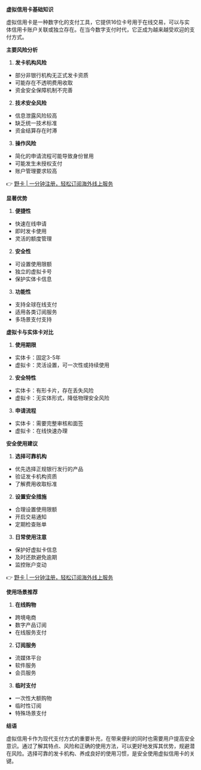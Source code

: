 **虚拟信用卡基础知识**

虚拟信用卡是一种数字化的支付工具，它提供16位卡号用于在线交易，可以与实体信用卡账户关联或独立存在。在当今数字支付时代，它正成为越来越受欢迎的支付方式。

**主要风险分析**

1. **发卡机构风险**
- 部分非银行机构无正式发卡资质
- 可能存在不透明费用收取
- 资金安全保障机制不完善

2. **技术安全风险**
- 信息泄露风险较高
- 缺乏统一技术标准
- 资金结算存在时滞

3. **操作风险**
- 简化的申请流程可能导致身份冒用
- 可能发生未授权支付
- 账户管理要求较高

👉 [野卡 | 一分钟注册，轻松订阅海外线上服务](https://bit.ly/bewildcard)

**显著优势**

1. **便捷性**
- 快速在线申请
- 即时发卡使用
- 灵活的额度管理

2. **安全性**
- 可设置使用限额
- 独立的虚拟卡号
- 保护实体卡信息

3. **功能性**
- 支持全球在线支付
- 适用各类订阅服务
- 多场景支付支持

**虚拟卡与实体卡对比**

1. **使用期限**
- 实体卡：固定3-5年
- 虚拟卡：灵活设置，可一次性或持续使用

2. **安全特性**
- 实体卡：有形卡片，存在丢失风险
- 虚拟卡：无实体形式，降低物理安全风险

3. **申请流程**
- 实体卡：需要完整审核和面签
- 虚拟卡：在线快速办理

**安全使用建议**

1. **选择可靠机构**
- 优先选择正规银行发行的产品
- 验证发卡机构资质
- 了解费用收取标准

2. **设置安全措施**
- 合理设置使用限额
- 开启交易通知
- 定期检查账单

3. **日常使用注意**
- 保护好虚拟卡信息
- 及时还款避免逾期
- 监控账户变动

👉 [野卡 | 一分钟注册，轻松订阅海外线上服务](https://bit.ly/bewildcard)

**使用场景推荐**

1. **在线购物**
- 跨境电商
- 数字产品订阅
- 在线服务支付

2. **订阅服务**
- 流媒体平台
- 软件服务
- 会员服务

3. **临时支付**
- 一次性大额购物
- 临时性订阅
- 特殊场景支付

**结语**

虚拟信用卡作为现代支付方式的重要补充，在带来便利的同时也需要用户提高安全意识。通过了解其特点、风险和正确的使用方法，可以更好地发挥其优势，规避潜在风险。选择可靠的发卡机构、养成良好的使用习惯，是安全使用虚拟信用卡的关键。